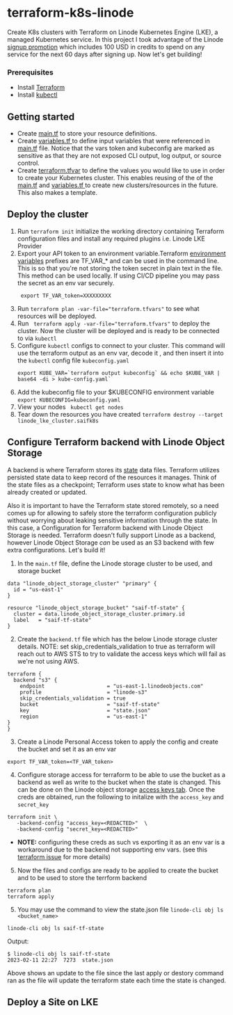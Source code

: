 # terraform-k8s-linode
Create K8s clusters with Terraform on Linode Kubernetes Engine (LKE), a managed Kubernetes service. In this project I took advantage of the Linode  [signup promotion](https://www.linode.com/lp/brand-free-credit/?utm_source=learnk8s&utm_medium=sponsor&utm_campaign=sponsor-learnk8s-terraform&utm_content=video-hardening_access&utm_term=) which includes  100 USD in credits to spend on any service for the next 60 days after signing  up. Now let's get building! 

### Prerequisites
- Install [Terraform](https://developer.hashicorp.com/terraform/downloads)
- Install [kubectl](https://kubernetes.io/docs/tasks/tools/install-kubectl/#install-kubectl-on-windows)

## Getting started
- Create [main.tf](https://github.com/Saifalkayali/terraform-k8s-linode/blob/main/main.tf) to store your resource definitions.
- Create [variables.tf ](https://github.com/Saifalkayali/terraform-k8s-linode/blob/main/variables.tf) to define input variables that were referenced in [main.tf](https://github.com/Saifalkayali/terraform-k8s-linode/blob/main/main.tf) file. Notice that the vars token and kubeconfig are marked as sensitive as that they are not exposed CLI output, log output, or source control.
- Create [terraform.tfvar](https://github.com/Saifalkayali/terraform-k8s-linode/blob/main/terraform.tfvars) to define the values you would like to use in order to create your Kubernetes cluster. This enables reusing of the of the [main.tf](https://github.com/Saifalkayali/terraform-k8s-linode/blob/main/main.tf) and [variables.tf ](https://github.com/Saifalkayali/terraform-k8s-linode/blob/main/variables.tf) to create new clusters/resources in the future. This also makes a template. 

## Deploy the cluster
1. Run `terraform init`  initialize the working directory containing Terraform configuration files and install any required plugins i.e. Linode LKE Provider
2. Export your API token to an environment variable.Terraform [environment variables](https://developer.hashicorp.com/terraform/cli/config/environment-variables) prefixes are TF_VAR_* and can be used in the command line. This is so that you're not storing the token secret in plain text in the file. This method can be used locally. If using  CI/CD pipeline you may pass the secret as an env var securely. 
    ```
     export TF_VAR_token=XXXXXXXXX
    ```
3. Run `terraform plan -var-file="terraform.tfvars"` to see what resources will be deployed. 
4. Run ` terraform apply -var-file="terraform.tfvars"` to deploy the cluster. Now the cluster will be deployed and is ready to be connected to via `kubectl`
5. Configure `kubectl` configs to connect to your cluster. This command will use the terraform output as an env var, decode it , and then insert it into the `kubectl` config file `kubeconfig.yaml`
    ```
    export KUBE_VAR=`terraform output kubeconfig` && echo $KUBE_VAR | base64 -di > kube-config.yaml` 
    ```
6. Add the kubeconfig file to your $KUBECONFIG environment variable `export KUBECONFIG=kubeconfig.yaml`
7. View your nodes ` kubectl get nodes`
8. Tear down the resources you have created `terraform destroy --target linode_lke_cluster.saifk8s` 

## Configure Terraform backend with Linode Object Storage

A backend is where Terraform stores its [state](https://developer.hashicorp.com/terraform/language/state) data files. Terraform utilizes persisted state data to keep record of the resources it manages. Think of the state files as a checkpoint; Terraform uses state to know what has been already created or updated.

Also it is important to have the Terraform state stored remotely, so a need comes up for allowing to safely store the terraform configuration publicly without worrying about leaking sensitive information through the state. In this case, a Configuration for Terraform backend with Linode Object Storage is needed. Terraform doesn't fully support Linode as a backend, however Linode Object Storage _can_ be used as an S3 backend with few extra configurations. Let's build it!

1. In the  `main.tf` file, define the Linode storage cluster to be used, and storage bucket
```
data "linode_object_storage_cluster" "primary" {
  id = "us-east-1"
}

resource "linode_object_storage_bucket" "saif-tf-state" {
  cluster = data.linode_object_storage_cluster.primary.id
  label   = "saif-tf-state"
} 
```
2. Create the  `backend.tf` file which has the below Linode storage cluster details. 
NOTE: set skip_credentials_validation to true as terraform will reach out to AWS STS to try to validate the access keys which will fail as we're not using AWS.
```
terraform {
  backend "s3" {
    endpoint                    = "us-east-1.linodeobjects.com"
    profile                     = "linode-s3"
    skip_credentials_validation = true
    bucket                      = "saif-tf-state"
    key                         = "state.json"
    region                      = "us-east-1"
}
}
```
3. Create a Linode Personal Access token to apply the config and create the bucket and set it as an env var
```
export TF_VAR_token=<TF_VAR_token>

```
4. Configure storage access for terraform to be able to use the bucket as a backend as well as write to the bucket when the state is changed. This can be done on the Linode object storage [access keys tab](https://cloud.linode.com/object-storage/access-keys). Once the creds are obtained, run the following to initalize with the `access_key` and `secret_key` 
 ```
terraform init \
    -backend-config "access_key=<REDACTED>"  \
    -backend-config "secret_key=<REDACTED>"
```
   - **NOTE:** configuring these creds as such vs exporting it as an env var is a workaround due to the backend not supporting env vars. (see this [terraform issue](https://github.com/hashicorp/terraform/issues/13022#issuecomment-1426887003) for more details)


5. Now the files and configs are ready to be applied to create the bucket and to be used to store the terrform backend
```
terraform plan
terraform apply
```
5. You may use the command to view the state.json file `linode-cli obj ls <bucket_name>` 
```
linode-cli obj ls saif-tf-state
```
Output: 
```
$ linode-cli obj ls saif-tf-state
2023-02-11 22:27  7273  state.json
```
Above shows an update to the file since the last apply or destory command ran as the file will update the terraform state each time the state is changed.


## Deploy a Site on LKE
